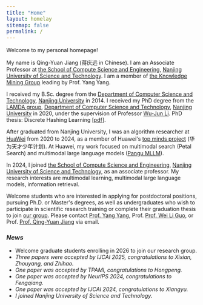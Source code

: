 ```yaml
---
title: "Home"
layout: homelay
sitemap: false
permalink: /
---
```


<style>
code {padding: 6px 8px; font-size: 95%;}
</style>

Welcome to my personal homepage! 

My name is Qing-Yuan Jiang (蒋庆远 in Chinese). I am an Associate Professor at <a href="https://cs.njust.edu.cn/" target="_blank">the School of Compute Science and Engineering</a>, <a href="https://www.njust.edu.cn/" target="_blank">Nanjing University of Science and Technology</a>. I am a member of <a href="http://www.njustkmg.cn/" target="_blank">the Knowledge Mining Group</a> leading by Prof. Yang Yang.

I received my B.Sc. degree from the <a href="https://cs.nju.edu.cn/" _target="_blank">Department of Computer Science and Technology</a>, <a href="https://www.nju.edu.cn/" _target="_blank">Nanjing University</a> in 2014. I received my PhD degree from the <a href="https://www.lamda.nju.edu.cn/CH.MainPage.ashx" target="_blan">LAMDA group</a>, <a href="https://cs.nju.edu.cn/" target="_blank">Department of Computer Science and Technology</a>, <a href="https://www.nju.edu.cn/" target="_blank">Nanjing University</a> in 2020, under the supervision of Professor <a href="https://cs.nju.edu.cn/lwj" target="_blank">Wu-Jun Li</a>. PhD thesis: Discrete Hashing Learning [<a href="https://jiangqy.github.io/publications/assert/PHD_thesis.pdf" target="_blank">pdf</a>].

After graduated from Nanjing University, I was an algorithm researcher at <a href="https://www.huawei.com/cn/" _target="_blank">HuaWei</a> from 2020 to 2024, as a member of Huawei's <a href="https://career.huawei.com/reccampportal/portal5/topminds.html" _target="_blank">top minds project</a> (华为天才少年计划). At Huawei, my work focused on multimodal search (Petal Search) and multimodal large language models (<a href="https://www.huaweicloud.com/product/pangu.html" target="_blank">Pangu MLLM</a>).

In 2024, I joined <a href="https://cs.njust.edu.cn/" target="_blank">the School of Compute Science and Engineering</a>, <a href="https://www.njust.edu.cn/" target="_blank">Nanjing University of Science and Technology</a>, as an associate professor. My research interests are multimodal learning, multimodal large language models, information retrieval. 

Welcome students who are interested in applying for postdoctoral positions, pursuing Ph.D. or Master's degrees, as well as undergraduates who wish to participate in scientific research training or complete their graduation thesis to join <a href="http://www.njustkmg.cn/" target="_blank">our group</a>. Please contact <a href="mailto:yyang@njust.edu.cn">Prof. Yang Yang</a>, Prof. <a href="mailto:wlguo@njust.edu.cn">Prof. Wei Li Guo</a>, or Prof. <a href="mailto:jiangqy@njust.edu.cn">Prof. Qing-Yuan Jiang</a> via email.

### *News*
- Welcome graduate students enrolling in 2026 to join our research group.
- *Three papers were accepted by IJCAI 2025, congratulations to Xixian, Zhouyang, and Zhihao.*
- *One paper was accepted by TPAMI, congratulations to Hongpeng.*
- *One paper was accepted by NeurIPS 2024, congratulations to Fengqiang.*
- *One paper was accepted by IJCAI 2024, congratulations to Xiangyu.*
- *I joined Nanjing University of Science and Technology.*
